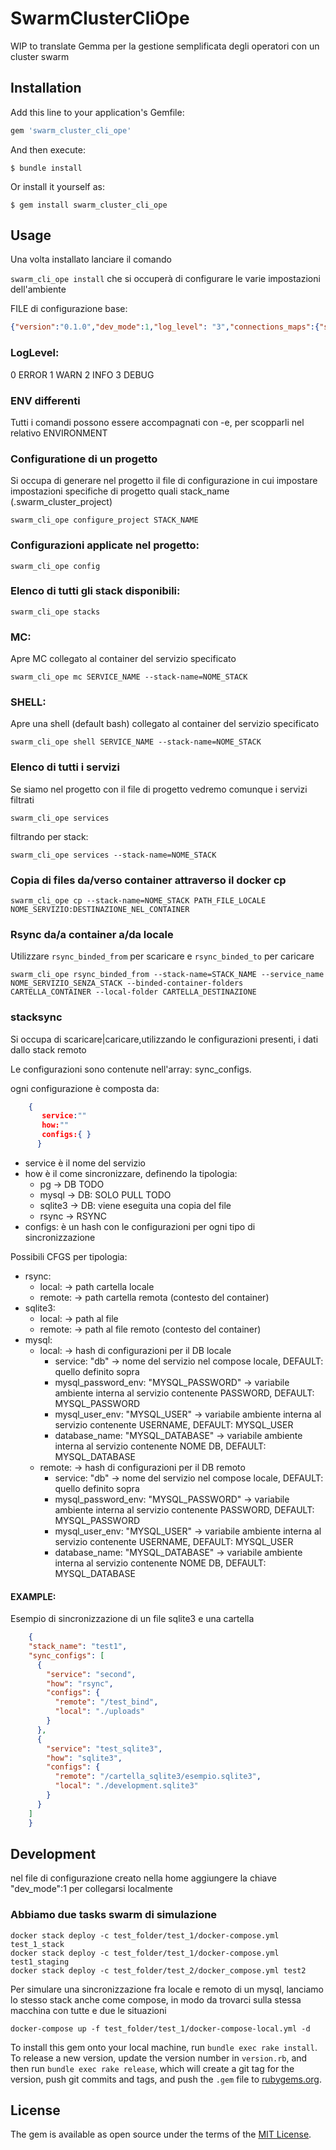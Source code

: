 # SwarmClusterCliOpe
WIP to translate
Gemma per la gestione semplificata degli operatori con un cluster swarm

## Installation

Add this line to your application's Gemfile:

```ruby
gem 'swarm_cluster_cli_ope'
```

And then execute:

    $ bundle install

Or install it yourself as:

    $ gem install swarm_cluster_cli_ope

## Usage

Una volta installato lanciare il comando 

```swarm_cli_ope install``` che si occuperà di configurare le varie impostazioni dell'ambiente

FILE di configurazione base:
```json
{"version":"0.1.0","dev_mode":1,"log_level": "3","connections_maps":{"swm1": "swarm_node_1","swm2": "swarm_node_2","swm3": "swarm_node_3"}}
```

### LogLevel:
0 ERROR
1 WARN
2 INFO
3 DEBUG


### ENV differenti
Tutti i comandi possono essere accompagnati con -e, per scopparli nel relativo ENVIRONMENT

### Configuratione di un progetto
Si occupa di generare nel progetto il file di configurazione in cui impostare impostazioni specifiche di progetto
quali stack_name (.swarm_cluster_project)
```shell script
swarm_cli_ope configure_project STACK_NAME
```

### Configurazioni applicate nel progetto:
```shell script
swarm_cli_ope config
```

### Elenco di tutti gli stack disponibili:
```shell script
swarm_cli_ope stacks
```


### MC:
Apre MC collegato al container del servizio specificato
```shell script
swarm_cli_ope mc SERVICE_NAME --stack-name=NOME_STACK
```

### SHELL:
Apre una shell (default bash) collegato al container del servizio specificato
```shell script
swarm_cli_ope shell SERVICE_NAME --stack-name=NOME_STACK
```

### Elenco di tutti i servizi
Se siamo nel progetto con il file di progetto vedremo comunque i servizi filtrati
```shell script
swarm_cli_ope services
```

filtrando per stack:
  
```shell script
swarm_cli_ope services --stack-name=NOME_STACK
```

### Copia di files da/verso container attraverso il docker cp   
```shell script
swarm_cli_ope cp --stack-name=NOME_STACK PATH_FILE_LOCALE NOME_SERVIZIO:DESTINAZIONE_NEL_CONTAINER
```

### Rsync da/a container a/da locale

Utilizzare `rsync_binded_from` per scaricare e `rsync_binded_to` per caricare


```shell script
swarm_cli_ope rsync_binded_from --stack-name=STACK_NAME --service_name NOME_SERVIZIO_SENZA_STACK --binded-container-folders CARTELLA_CONTAINER --local-folder CARTELLA_DESTINAZIONE
```

### stacksync
Si occupa di scaricare|caricare,utilizzando le configurazioni presenti, i dati dallo stack remoto

Le configurazioni sono contenute nell'array: sync_configs.

ogni configurazione è composta da:
      
```json 
    { 
       service:"" 
       how:"" 
       configs:{ }
      }
```

- service è il nome del servizio
- how è il come sincronizzare, definendo la tipologia:
  - pg      -> DB TODO
  - mysql   -> DB: SOLO PULL TODO
  - sqlite3 -> DB: viene eseguita una copia del file
  - rsync   -> RSYNC
- configs:  è un hash con le configurazioni per ogni tipo di sincronizzazione

Possibili CFGS per tipologia:

- rsync:
  - local:   -> path cartella locale
  - remote:  -> path cartella remota (contesto del container)
- sqlite3:
  - local:   -> path al file
  - remote:  -> path al file remoto (contesto del container)
- mysql:
  - local:  -> hash di configurazioni per il DB locale
    - service: "db"                         -> nome del servizio nel compose locale, DEFAULT: quello definito sopra 
    - mysql_password_env: "MYSQL_PASSWORD"  -> variabile ambiente interna al servizio contenente PASSWORD, DEFAULT: MYSQL_PASSWORD 
    - mysql_user_env: "MYSQL_USER"          -> variabile ambiente interna al servizio contenente USERNAME, DEFAULT: MYSQL_USER 
    - database_name: "MYSQL_DATABASE"       -> variabile ambiente interna al servizio contenente NOME DB, DEFAULT: MYSQL_DATABASE         
  - remote: -> hash di configurazioni per il DB remoto
    - service: "db"                         -> nome del servizio nel compose locale, DEFAULT: quello definito sopra 
    - mysql_password_env: "MYSQL_PASSWORD"  -> variabile ambiente interna al servizio contenente PASSWORD, DEFAULT: MYSQL_PASSWORD
    - mysql_user_env: "MYSQL_USER"          -> variabile ambiente interna al servizio contenente USERNAME, DEFAULT: MYSQL_USER
    - database_name: "MYSQL_DATABASE"       -> variabile ambiente interna al servizio contenente NOME DB, DEFAULT: MYSQL_DATABASE

#### EXAMPLE:
Esempio di sincronizzazione di un file sqlite3 e una cartella

```json 
    {
    "stack_name": "test1",
    "sync_configs": [
      {
        "service": "second",
        "how": "rsync",
        "configs": {
          "remote": "/test_bind",
          "local": "./uploads"
        }
      },
      {
        "service": "test_sqlite3",
        "how": "sqlite3",
        "configs": {
          "remote": "/cartella_sqlite3/esempio.sqlite3",
          "local": "./development.sqlite3"
        }
      }
    ]
    }
```


## Development

nel file di configurazione creato nella home aggiungere la chiave "dev_mode":1 per collegarsi localmente

### Abbiamo due tasks swarm di simulazione
```shell script
docker stack deploy -c test_folder/test_1/docker-compose.yml test_1_stack
docker stack deploy -c test_folder/test_1/docker-compose.yml test1_staging
docker stack deploy -c test_folder/test_2/docker_compose.yml test2
```

Per simulare una sincronizzazione fra locale e remoto di un mysql, lanciamo lo stesso stack anche come compose, in modo
da trovarci sulla stessa macchina con tutte e due le situazioni
```shell script
docker-compose up -f test_folder/test_1/docker-compose-local.yml -d
```



To install this gem onto your local machine, run `bundle exec rake install`. To release a new version, update the version 
number in `version.rb`, and then run `bundle exec rake release`, which will create a git tag for the version, push git 
commits and tags, and push the `.gem` file to [rubygems.org](https://rubygems.org).


## License

The gem is available as open source under the terms of the [MIT License](https://opensource.org/licenses/MIT).
 